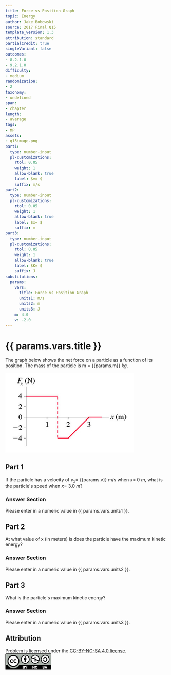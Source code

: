 ```yaml
---
title: Force vs Position Graph
topic: Energy
author: Jake Bobowski
source: 2017 Final Q15
template_version: 1.3
attribution: standard
partialCredit: true
singleVariant: false
outcomes:
- 8.2.1.0
- 9.2.1.0
difficulty:
- medium
randomization:
- 2
taxonomy:
- undefined
span:
- chapter
length:
- average
tags:
- MP
assets:
- q15image.png
part1:
  type: number-input
  pl-customizations:
    rtol: 0.05
    weight: 1
    allow-blank: true
    label: $v= $
    suffix: m/s
part2:
  type: number-input
  pl-customizations:
    rtol: 0.05
    weight: 1
    allow-blank: true
    label: $x= $
    suffix: m
part3:
  type: number-input
  pl-customizations:
    rtol: 0.05
    weight: 1
    allow-blank: true
    label: $K= $
    suffix: J
substitutions:
  params:
    vars:
      title: Force vs Position Graph
      units1: m/s
      units2: m
      units3: J
    m: 4.0
    v: -2.0
---
```

# {{ params.vars.title }}
The graph below shows the net force on a particle as a function of its position. The mass of
the particle is m = {{params.m}} $kg$.

<img src="q15image.png" width=400 alt="Force vs position graph">

## Part 1

If the particle has a velocity of $v_x =$ {{params.v}} m/s when $x =$ 0 $m$, what is the particle's speed
when $x =$ 3.0 $m$?

### Answer Section

Please enter in a numeric value in {{ params.vars.units1 }}.

## Part 2

At what value of x (in meters) is does the particle have the maximum kinetic energy?

### Answer Section

Please enter in a numeric value in {{ params.vars.units2 }}.

## Part 3

What is the particle's maximum kinetic energy?

### Answer Section

Please enter in a numeric value in {{ params.vars.units3 }}.

## Attribution

Problem is licensed under the [CC-BY-NC-SA 4.0 license](https://creativecommons.org/licenses/by-nc-sa/4.0/).<br> ![The Creative Commons 4.0 license requiring attribution-BY, non-commercial-NC, and share-alike-SA license.](https://raw.githubusercontent.com/firasm/bits/master/by-nc-sa.png)